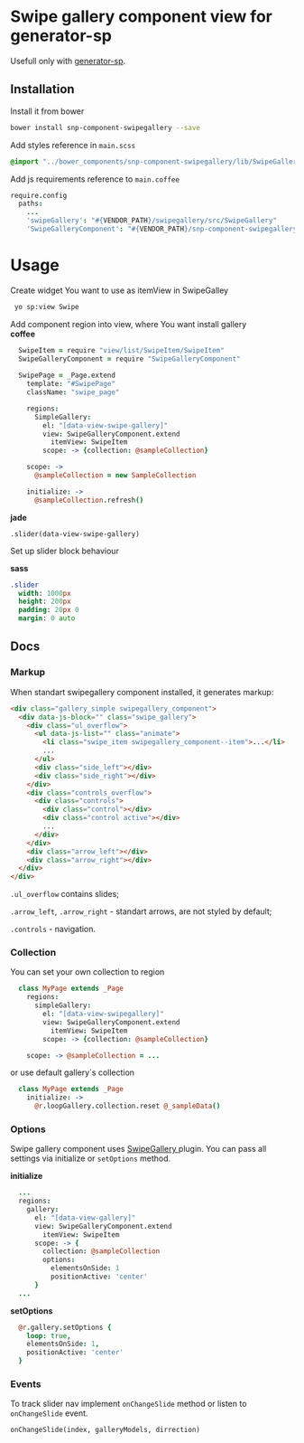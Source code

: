 # Swipe gallery component view for generator-sp

Usefull only with [generator-sp](https://github.com/snphq/generator-sp).

## Installation

Install it from bower

```bash
bower install snp-component-swipegallery --save
```

Add styles reference in `main.scss`
```sass
@import "../bower_components/snp-component-swipegallery/lib/SwipeGalleryComponent";
```

Add js requirements reference to `main.coffee`

```coffee
require.config
  paths:
    ...
    'swipeGallery': "#{VENDOR_PATH}/swipegallery/src/SwipeGallery"
    'SwipeGalleryComponent': "#{VENDOR_PATH}/snp-component-swipegallery/dist/SwipeGalleryComponent"

```

# Usage

Create widget You want to use as itemView in SwipeGalley

```bash
 yo sp:view Swipe
```



Add component region into view, where You want install gallery  
**coffee** 
```coffee
  SwipeItem = require "view/list/SwipeItem/SwipeItem"
  SwipeGalleryComponent = require "SwipeGalleryComponent"
  
  SwipePage = _Page.extend
    template: "#SwipePage"
    className: "swipe_page"

    regions:
      SimpleGallery:
        el: "[data-view-swipe-gallery]"
        view: SwipeGalleryComponent.extend
          itemView: SwipeItem
        scope: -> {collection: @sampleCollection}

    scope: ->
      @sampleCollection = new SampleCollection

    initialize: ->
      @sampleCollection.refresh()
```

**jade**
```jade
.slider(data-view-swipe-gallery)
```

Set up slider block behaviour

**sass**
```sass
.slider
  width: 1000px
  height: 200px
  padding: 20px 0
  margin: 0 auto
```


## Docs

### Markup

When standart swipegallery component installed, it generates markup:
```html
<div class="gallery_simple swipegallery_component">
  <div data-js-block="" class="swipe_gallery">
    <div class="ul_overflow">
      <ul data-js-list="" class="animate">
        <li class="swipe_item swipegallery_component--item">...</li>
        ...
      </ul>
      <div class="side_left"></div>
      <div class="side_right"></div>
    </div>
    <div class="controls_overflow">
      <div class="controls">
        <div class="control"></div>
        <div class="control active"></div>
        ...
      </div>
    </div>
    <div class="arrow_left"></div>
    <div class="arrow_right"></div>
  </div>
</div>
```

`.ul_overflow` contains slides;

`.arrow_left`, `.arrow_right` - standart arrows, are not styled by default;

`.controls` - navigation.

### Collection

You can set your own collection to region

```coffee
  class MyPage extends _Page
    regions:
      simpleGallery:
        el: "[data-view-swipegallery]"
        view: SwipeGalleryComponent.extend
          itemView: SwipeItem
        scope: -> {collection: @sampleCollection}

    scope: -> @sampleCollection = ...
```

or use default gallery`s collection

```coffee
  class MyPage extends _Page
    initialize: ->
      @r.loopGallery.collection.reset @_sampleData()
```

### Options

Swipe gallery component uses [SwipeGallery
](https://github.com/lexecon/SwipeGallery) plugin. You can pass all settings via 
initialize or `setOptions` method.

**initialize**
```coffee
  ...
  regions:
    gallery:
      el: "[data-view-gallery]"
      view: SwipeGalleryComponent.extend
        itemView: SwipeItem
      scope: -> {
        collection: @sampleCollection
        options:
          elementsOnSide: 1
          positionActive: 'center'
      }
  ...
```

**setOptions**
```coffee
  @r.gallery.setOptions {
    loop: true,
    elementsOnSide: 1,
    positionActive: 'center'
  }
```

### Events

To track slider nav implement `onChangeSlide` method or listen to 
`onChangeSlide` event.

`onChangeSlide(index, galleryModels, dirrection)`
